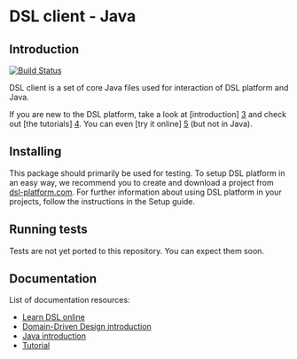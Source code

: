# DSL client - Java

## Introduction

[![Build Status](https://travis-ci.org/egacina/dsl-client-java.png)](https://travis-ci.org/egacina/dsl-client-java)

DSL client is a set of core Java files used for interaction of DSL platform and Java.

If you are new to the DSL platform, take a look at [introduction] [3] and check out [the tutorials] [4]. 
You can even [try it online] [5] (but not in Java).

## Installing

This package should primarily be used for testing. To setup DSL platform in an easy way, we recommend you to create and download a project from [dsl-platform.com][1]. 
For further information about using DSL platform in your projects, follow the instructions in the Setup guide.

## Running tests

Tests are not yet ported to this repository. You can expect them soon.

## Documentation

List of documentation resources:

- [Learn DSL online][5]
- [Domain-Driven Design introduction][2]
- [Java introduction][3]
- [Tutorial][4]

[1]: https://dsl-platform.com
[2]: https://docs.dsl-platform.com/ddd-foundations
[3]: https://docs.dsl-platform.com/java-introduction
[4]: https://docs.dsl-platform.com/java-beginners-tutorial
[5]: https://learn.dsl-platform.com
